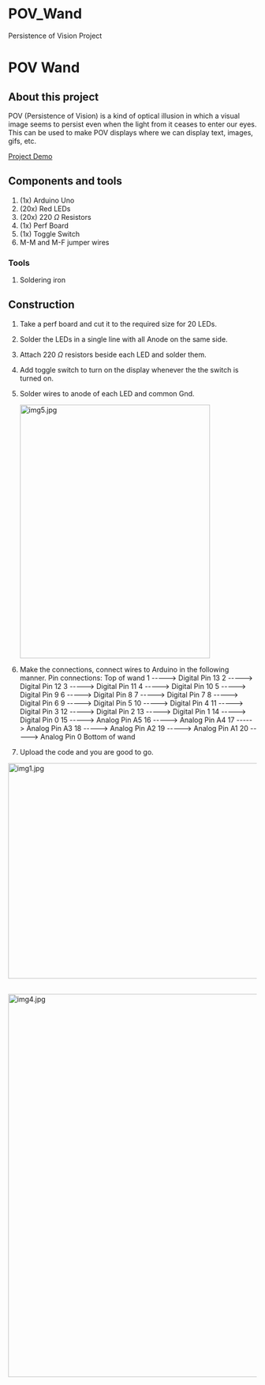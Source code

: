 # POV_Wand
Persistence of Vision Project
# POV Wand

## About this project

POV (Persistence of Vision) is a kind of optical illusion in which a visual image seems to persist even when the light from it ceases to enter our eyes. This can be used to make POV displays where we can display text, images, gifs, etc.

[Project Demo](:/ef42631c2a8f4524a4dd4e3e53ea3574)

## Components and tools

1.  (1x) Arduino Uno
2.  (20x) Red LEDs
3.  (20x) 220 $\Omega$ Resistors
4.  (1x) Perf Board
5.  (1x) Toggle Switch
6.  M-M and M-F jumper wires

### Tools

1.  Soldering iron

## Construction

1.  Take a perf board and cut it to the required size for 20 LEDs.
    
2.  Solder the LEDs in a single line with all Anode on the same side.
    
3.  Attach 220 $\Omega$ resistors beside each LED and solder them.
    
4.  Add toggle switch to turn on the display whenever the the switch is turned on.
    
5.  Solder wires to anode of each LED and common Gnd.
    
    <img src=":/293b47d487f74945a585ea3b205589ef" alt="img5.jpg" width="385" height="513" class="jop-noMdConv">
6.  Make the connections, connect wires to Arduino in the following manner.
    Pin connections:
    Top of wand
    1 -----> Digital Pin 13
    2 -----> Digital Pin 12
    3 -----> Digital Pin 11
    4 -----> Digital Pin 10
    5 -----> Digital Pin 9
    6 -----> Digital Pin 8
    7 -----> Digital Pin 7
    8 -----> Digital Pin 6
    9 -----> Digital Pin 5
    10 -----> Digital Pin 4
    11 -----> Digital Pin 3
    12 -----> Digital Pin 2
    13 -----> Digital Pin 1
    14 -----> Digital Pin 0
    15 -----> Analog Pin A5
    16 -----> Analog Pin A4
    17 -----> Analog Pin A3
    18 -----> Analog Pin A2
    19 -----> Analog Pin A1
    20 -----> Analog Pin 0
    Bottom of wand
    
7.  Upload the code and you are good to go.
    

<img src=":/58e6de162e97456ab8cd0aa1d1fb6e80" alt="img1.jpg" width="581" height="436" class="jop-noMdConv"> 

<img src=":/edd5a0cb81cf4d369120f21e58743277" alt="img4.jpg" width="581" height="775" class="jop-noMdConv">
